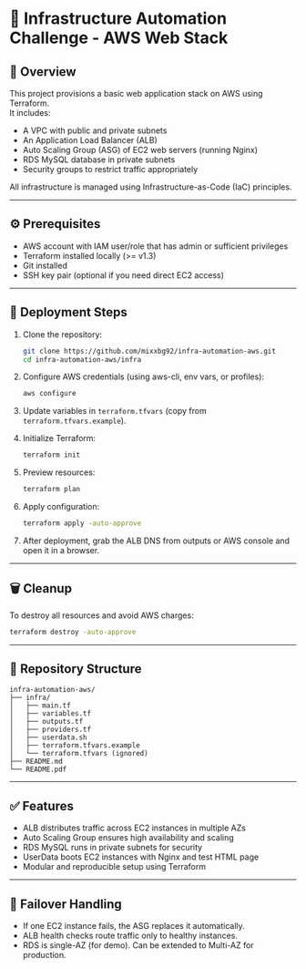 # 🚀 Infrastructure Automation Challenge - AWS Web Stack

## 📌 Overview
This project provisions a basic web application stack on AWS using Terraform.  
It includes:
- A VPC with public and private subnets
- An Application Load Balancer (ALB)
- Auto Scaling Group (ASG) of EC2 web servers (running Nginx)
- RDS MySQL database in private subnets
- Security groups to restrict traffic appropriately

All infrastructure is managed using Infrastructure-as-Code (IaC) principles.

---

## ⚙️ Prerequisites
- AWS account with IAM user/role that has admin or sufficient privileges
- Terraform installed locally (>= v1.3)
- Git installed
- SSH key pair (optional if you need direct EC2 access)

---

## 🚀 Deployment Steps
1. Clone the repository:
   ```bash
   git clone https://github.com/mixxbg92/infra-automation-aws.git
   cd infra-automation-aws/infra
   ```

2. Configure AWS credentials (using aws-cli, env vars, or profiles):
   ```bash
   aws configure
   ```

3. Update variables in `terraform.tfvars` (copy from `terraform.tfvars.example`).

4. Initialize Terraform:
   ```bash
   terraform init
   ```

5. Preview resources:
   ```bash
   terraform plan
   ```

6. Apply configuration:
   ```bash
   terraform apply -auto-approve
   ```

7. After deployment, grab the ALB DNS from outputs or AWS console and open it in a browser.

---

## 🗑️ Cleanup
To destroy all resources and avoid AWS charges:
```bash
terraform destroy -auto-approve
```

---

## 📂 Repository Structure
```
infra-automation-aws/
├── infra/
│   ├── main.tf
│   ├── variables.tf
│   ├── outputs.tf
│   ├── providers.tf
│   ├── userdata.sh
│   ├── terraform.tfvars.example
│   └── terraform.tfvars (ignored)
├── README.md
└── README.pdf
```

---

## ✅ Features
- ALB distributes traffic across EC2 instances in multiple AZs  
- Auto Scaling Group ensures high availability and scaling  
- RDS MySQL runs in private subnets for security  
- UserData boots EC2 instances with Nginx and test HTML page  
- Modular and reproducible setup using Terraform  

---

## 📖 Failover Handling
- If one EC2 instance fails, the ASG replaces it automatically.  
- ALB health checks route traffic only to healthy instances.  
- RDS is single-AZ (for demo). Can be extended to Multi-AZ for production.  
